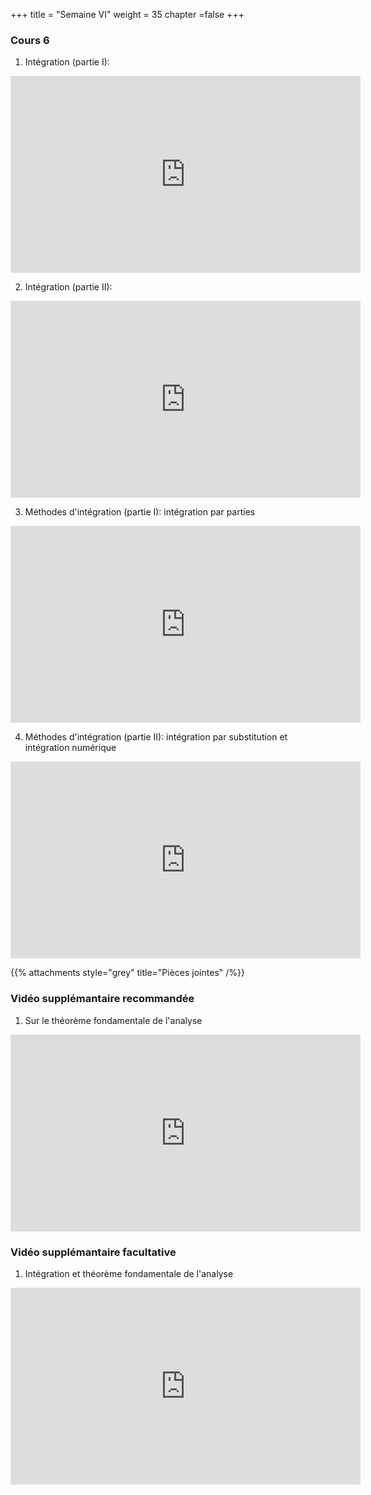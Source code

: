 +++
title = "Semaine VI"
weight = 35
chapter =false
+++

<!--
# :construction:
Vidéos disponible le 29 septembre 2020
-->

### Cours 6

1) Intégration (partie I):

<iframe width="560" height="315" src="https://www.youtube.com/embed/GYCWEeS5pQo" frameborder="0" allow="accelerometer; autoplay; clipboard-write; encrypted-media; gyroscope; picture-in-picture" allowfullscreen></iframe>

2) Intégration (partie II):

<iframe width="560" height="315" src="https://www.youtube.com/embed/fCWYqEPAsXc" frameborder="0" allow="accelerometer; autoplay; clipboard-write; encrypted-media; gyroscope; picture-in-picture" allowfullscreen></iframe>

3) Méthodes d'intégration (partie I): intégration par parties

<iframe width="560" height="315" src="https://www.youtube.com/embed/EDpGnsodqIk" frameborder="0" allow="accelerometer; autoplay; clipboard-write; encrypted-media; gyroscope; picture-in-picture" allowfullscreen></iframe>

4) Méthodes d'intégration (partie II): intégration par substitution et intégration numérique


<iframe width="560" height="315" src="https://youtube.com/embed/adWNmpCssnY" frameborder="0" allow="accelerometer; autoplay; clipboard-write; encrypted-media; gyroscope; picture-in-picture" allowfullscreen></iframe>



{{% attachments style="grey" title="Pièces jointes" /%}}

### Vidéo supplémantaire recommandée

1) Sur le théorème fondamentale de l'analyse

<iframe width="560" height="315" src="https://www.youtube.com/embed/C7ducZoLKgw" frameborder="0" allow="accelerometer; autoplay; clipboard-write; encrypted-media; gyroscope; picture-in-picture" allowfullscreen></iframe>





### Vidéo supplémantaire facultative

1) Intégration et théorème fondamentale de l'analyse

<iframe width="560" height="315" src="https://www.youtube.com/embed/rfG8ce4nNh0" frameborder="0" allow="accelerometer; autoplay; clipboard-write; encrypted-media; gyroscope; picture-in-picture" allowfullscreen></iframe>
